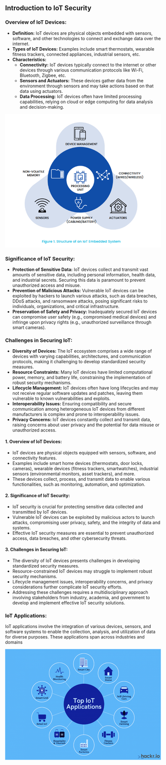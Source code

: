 ## Introduction to IoT Security

### Overview of IoT Devices:

- **Definition:** IoT devices are physical objects embedded with sensors, software, and other technologies to connect and exchange data over the internet.
- **Types of IoT Devices:** Examples include smart thermostats, wearable fitness trackers, connected appliances, industrial sensors, etc.
- **Characteristics:**
  - **Connectivity:** IoT devices typically connect to the internet or other devices through various communication protocols like Wi-Fi, Bluetooth, Zigbee, etc.
  - **Sensors and Actuators:** These devices gather data from the environment through sensors and may take actions based on that data using actuators.
  - **Data Processing:** IoT devices often have limited processing capabilities, relying on cloud or edge computing for data analysis and decision-making.


![alt text](img/P1.png)

### Significance of IoT Security:

- **Protection of Sensitive Data:** IoT devices collect and transmit vast amounts of sensitive data, including personal information, health data, and industrial secrets. Securing this data is paramount to prevent unauthorized access and misuse.
- **Prevention of Malicious Attacks:** Vulnerable IoT devices can be exploited by hackers to launch various attacks, such as data breaches, DDoS attacks, and ransomware attacks, posing significant risks to individuals, organizations, and critical infrastructure.
- **Preservation of Safety and Privacy:** Inadequately secured IoT devices can compromise user safety (e.g., compromised medical devices) and infringe upon privacy rights (e.g., unauthorized surveillance through smart cameras).

### Challenges in Securing IoT:

- **Diversity of Devices:** The IoT ecosystem comprises a wide range of devices with varying capabilities, architectures, and communication protocols, making it challenging to develop standardized security measures.
- **Resource Constraints:** Many IoT devices have limited computational power, memory, and battery life, constraining the implementation of robust security mechanisms.
- **Lifecycle Management:** IoT devices often have long lifecycles and may not receive regular software updates and patches, leaving them vulnerable to known vulnerabilities and exploits.
- **Interoperability Issues:** Ensuring compatibility and secure communication among heterogeneous IoT devices from different manufacturers is complex and prone to interoperability issues.
- **Privacy Concerns:** IoT devices constantly collect and transmit data, raising concerns about user privacy and the potential for data misuse or unauthorized access.

#### 1. Overview of IoT Devices:

- IoT devices are physical objects equipped with sensors, software, and connectivity features.
- Examples include smart home devices (thermostats, door locks, cameras), wearable devices (fitness trackers, smartwatches), industrial sensors (environmental monitors, asset trackers), and more.
- These devices collect, process, and transmit data to enable various functionalities, such as monitoring, automation, and optimization.

#### 2. Significance of IoT Security:

- IoT security is crucial for protecting sensitive data collected and transmitted by IoT devices.
- Vulnerable IoT devices can be exploited by malicious actors to launch attacks, compromising user privacy, safety, and the integrity of data and systems.
- Effective IoT security measures are essential to prevent unauthorized access, data breaches, and other cybersecurity threats.

#### 3. Challenges in Securing IoT:

- The diversity of IoT devices presents challenges in developing standardized security measures.
- Resource-constrained IoT devices may struggle to implement robust security mechanisms.
- Lifecycle management issues, interoperability concerns, and privacy considerations further complicate IoT security efforts.
- Addressing these challenges requires a multidisciplinary approach involving stakeholders from industry, academia, and government to develop and implement effective IoT security solutions.


### IoT Applications:


IoT applications involve the integration of various devices, sensors, and software systems to enable the collection, analysis, and utilization of data for diverse purposes. These applications span across industries and domains

![alt text](img/P2.png)